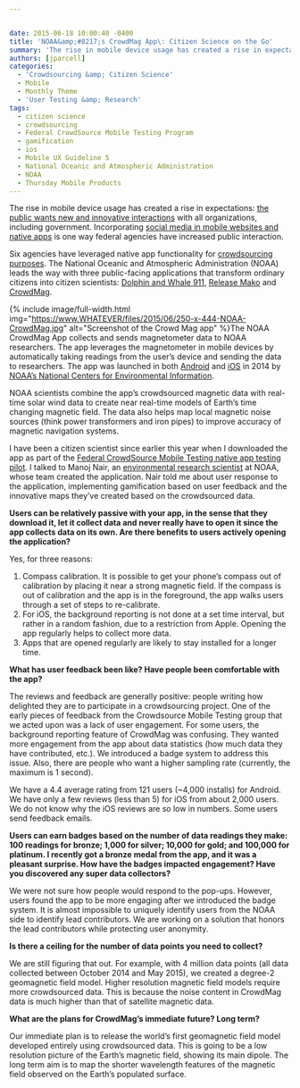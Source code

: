 ```yaml
---


date: 2015-06-18 10:00:40 -0400
title: 'NOAA&amp;#8217;s CrowdMag App\: Citizen Science on the Go'
summary: 'The rise in mobile device usage has created a rise in expectations\: the public wants new and innovative interactions with all organizations, including government. Incorporating social media in mobile websites and native apps is one way federal agencies have increased public interaction. Six agencies have leveraged native app functionality for crowdsourcing purposes. The National Oceanic'
authors: [jparcell]
categories:
  - 'Crowdsourcing &amp; Citizen Science'
  - Mobile
  - Monthly Theme
  - 'User Testing &amp; Research'
tags:
  - citizen science
  - crowdsourcing
  - Federal CrowdSource Mobile Testing Program
  - gamification
  - ios
  - Mobile UX Guideline 5
  - National Oceanic and Atmospheric Administration
  - NOAA
  - Thursday Mobile Products
---
```


The rise in mobile device usage has created a rise in expectations: [the public wants new and innovative interactions](https://www.WHATEVER/2014/06/24/trends-on-tuesday-are-mobile-devices-the-center-of-social-universe/) with all organizations, including government. Incorporating [social media in mobile websites and native apps](https://www.WHATEVER/2014/06/12/three-ways-agencies-are-using-social-media-in-mobile-products/) is one way federal agencies have increased public interaction.

Six agencies have leveraged native app functionality for [crowdsourcing purposes](https://www.WHATEVER/2014/06/12/three-ways-agencies-are-using-social-media-in-mobile-products/). The National Oceanic and Atmospheric Administration (NOAA) leads the way with three public-facing applications that transform ordinary citizens into citizen scientists: [Dolphin and Whale 911](https://www.WHATEVER/2013/10/24/dolphin-and-whale-apps-from-noaa-fisheries/), [Release Mako](https://www.WHATEVER/2012/04/26/noaas-release-mako-app/) and [CrowdMag](https://www.WHATEVER/2015/01/29/be-a-citizen-scientist-with-noaas-crowdmag-app/).


{% include image/full-width.html img="https://www.WHATEVER/files/2015/06/250-x-444-NOAA-CrowdMag.jpg" alt="Screenshot of the Crowd Mag app" %}The NOAA CrowdMag App collects and sends magnetometer data to NOAA researchers. The app leverages the magnetometer in mobile devices by automatically taking readings from the user’s device and sending the data to researchers. The app was launched in both [Android](https://play.google.com/store/apps/details?id=gov.noaa.ngdc.wmm2) and [iOS](https://itunes.apple.com/app/id910578825) in 2014 by [NOAA’s National Centers for Environmental Information](https://www.ncdc.noaa.gov/news/national-centers-environmental-information).

NOAA scientists combine the app’s crowdsourced magnetic data with real-time solar wind data to create near real-time models of Earth’s time changing magnetic field. The data also helps map local magnetic noise sources (think power transformers and iron pipes) to improve accuracy of magnetic navigation systems.

I have been a citizen scientist since earlier this year when I downloaded the app as part of the [Federal CrowdSource Mobile Testing native app testing pilot](https://www.WHATEVER/2015/06/16/trends-on-tuesday-native-app-lessons-from-the-crowdsource-mobile-testing-program/). I talked to Manoj Nair, an [environmental research scientist](http://cires.colorado.edu/about/noaa/) at NOAA, whose team created the application. Nair told me about user response to the application, implementing gamification based on user feedback and the innovative maps they’ve created based on the crowdsourced data.

**Users can be relatively passive with your app, in the sense that they download it, let it collect data and never really have to open it since the app collects data on its own. Are there benefits to users actively opening the application?**

Yes, for three reasons:

  1. Compass calibration. It is possible to get your phone’s compass out of calibration by placing it near a strong magnetic field. If the compass is out of calibration and the app is in the foreground, the app walks users through a set of steps to re-calibrate.
  2. For iOS, the background reporting is not done at a set time interval, but rather in a random fashion, due to a restriction from Apple. Opening the app regularly helps to collect more data.
  3. Apps that are opened regularly are likely to stay installed for a longer time.

**What has user feedback been like? Have people been comfortable with the app?**

The reviews and feedback are generally positive: people writing how delighted they are to participate in a crowdsourcing project. One of the early pieces of feedback from the Crowdsource Mobile Testing group that we acted upon was a lack of user engagement. For some users, the background reporting feature of CrowdMag was confusing. They wanted more engagement from the app about data statistics (how much data they have contributed, etc.). We introduced a badge system to address this issue. Also, there are people who want a higher sampling rate (currently, the maximum is 1 second).

We have a 4.4 average rating from 121 users (~4,000 installs) for Android. We have only a few reviews (less than 5) for iOS from about 2,000 users. We do not know why the iOS reviews are so low in numbers. Some users send feedback emails.

**Users can earn badges based on the number of data readings they make: 100 readings for bronze; 1,000 for silver; 10,000 for gold; and 100,000 for platinum. I recently got a bronze medal from the app, and it was a pleasant surprise. How have the badges impacted engagement? Have you discovered any super data collectors?**

We were not sure how people would respond to the pop-ups. However, users found the app to be more engaging after we introduced the badge system. It is almost impossible to uniquely identify users from the NOAA side to identify lead contributors. We are working on a solution that honors the lead contributors while protecting user anonymity.

**Is there a ceiling for the number of data points you need to collect?**

We are still figuring that out. For example, with 4 million data points (all data collected between October 2014 and May 2015), we created a degree-2 geomagnetic field model. Higher resolution magnetic field models require more crowdsourced data. This is because the noise content in CrowdMag data is much higher than that of satellite magnetic data.

**What are the plans for CrowdMag&#8217;s immediate future? Long term?**

Our immediate plan is to release the world’s first geomagnetic field model developed entirely using crowdsourced data. This is going to be a low resolution picture of the Earth’s magnetic field, showing its main dipole. The long term aim is to map the shorter wavelength features of the magnetic field observed on the Earth’s populated surface.